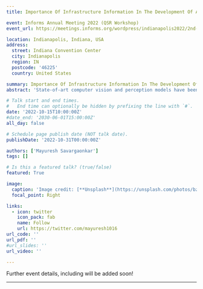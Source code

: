 ```yaml
---
title: Importance Of Infrastructure Information In The Development Of Autonomous Vehicles.

event: Informs Annual Meeting 2022 (QSR Workshop)
event_url: https://meetings.informs.org/wordpress/indianapolis2022/2nd-informs-workshop-on-quality-statistics-reliability/

location: Indianapolis, Indiana, USA
address:
  street: Indiana Convention Center
  city: Indianapolis
  region: IN
  postcode: '46225'
  country: United States

summary: Importance Of Infrastructure Information In The Development Of Autonomous Vehicles.
abstract: 'State-of-art computer vision and perception models have been developed using publicly available datasets such as Argoverse and ApolloScape. One major limitation of these datasets is the absence of infrastructure information, including lane line details, traffic signs, and intersection information. Such information is necessary and not complementary to eliminate common edge cases. Taking a leap in the future, we introduce a state-of-art synthetically generated dataset with detailed lane and vehicle information for the next generation of self-driving perception and computer vision solutions, named VTrackIt. The main objective of the VTrackIt dataset is thus to enable the development of a new generation of AI/ML solutions that leverage infrastructure information.'

# Talk start and end times.
#   End time can optionally be hidden by prefixing the line with `#`.
date: '2022-10-15T10:00:00Z'
#date_end: '2030-06-01T15:00:00Z'
all_day: false

# Schedule page publish date (NOT talk date).
publishDate: '2022-10-31T00:00:00Z'

authors: ['Mayuresh Savargaonkar']
tags: []

# Is this a featured talk? (true/false)
featured: True

image:
  caption: 'Image credit: [**Unsplash**](https://unsplash.com/photos/bzdhc5b3Bxs)'
  focal_point: Right

links:
  - icon: twitter
    icon_pack: fab
    name: Follow
    url: https://twitter.com/mayuresh1016
url_code: ''
url_pdf: ''
#url_slides: ''
url_video: ''

---
```


Further event details, including will be added soon!

---
